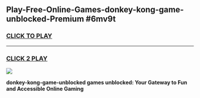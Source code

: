 
## Play-Free-Online-Games-donkey-kong-game-unblocked-Premium #6mv9t
<h3>
<a href="https://premium.freeplayer.one?title=donkey-kong-game-unblocked&ref=8M">CLICK TO PLAY</a></h3>
<hr>

<h3>
<a href="https://premium.freeplayer.one?title=donkey-kong-game-unblocked&ref=8M">CLICK 2 PLAY</a>
  
</h3>

<a href="https://premium.freeplayer.one?title=donkey-kong-game-unblocked&ref=8M"><img src="https://clearcache.store/games.png"></a>


**donkey-kong-game-unblocked games unblocked: Your Gateway to Fun and Accessible Online Gaming**
